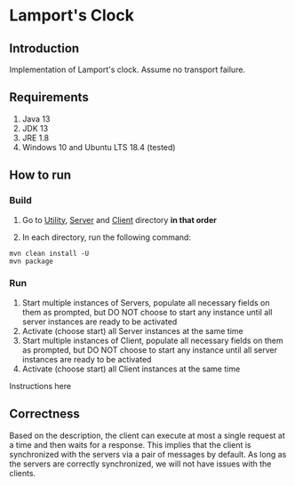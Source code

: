 # Lamport's Clock

## Introduction

Implementation of Lamport's clock. Assume no transport failure.

## Requirements

1. Java 13
2. JDK 13
3. JRE 1.8
4. Windows 10 and Ubuntu LTS 18.4 (tested)

## How to run

### Build

1. Go to [Utility](./Utility), [Server](./Server) and [Client](./Client) directory **in that order**

2. In each directory, run the following command:
```
mvn clean install -U
mvn package
```

### Run

1. Start multiple instances of Servers, populate all necessary fields on them as prompted, but DO NOT choose to start any instance until all server instances are ready to be activated
2. Activate (choose start) all Server instances at the same time
3. Start multiple instances of Client, populate all necessary fields on them as prompted, but DO NOT choose to start any instance until all server instances are ready to be activated
2. Activate (choose start) all Client instances at the same time

Instructions here

## Correctness

Based on the description, the client can execute at most a single request at a time and then waits for a response. This implies that the client is synchronized with the servers via a pair of messages by default. As long as the servers are correctly synchronized, we will not have issues with the clients. 